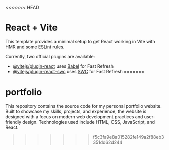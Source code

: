 <<<<<<< HEAD
# React + Vite

This template provides a minimal setup to get React working in Vite with HMR and some ESLint rules.

Currently, two official plugins are available:

- [@vitejs/plugin-react](https://github.com/vitejs/vite-plugin-react/blob/main/packages/plugin-react/README.md) uses [Babel](https://babeljs.io/) for Fast Refresh
- [@vitejs/plugin-react-swc](https://github.com/vitejs/vite-plugin-react-swc) uses [SWC](https://swc.rs/) for Fast Refresh
=======
# portfolio
This repository contains the source code for my personal portfolio website. Built to showcase my skills, projects, and experience, the website is designed with a focus on modern web development practices and user-friendly design. Technologies used include HTML, CSS, JavaScript, and React.
>>>>>>> f5c3fa9e8a015282fe149a2f88eb3351dd62d244
